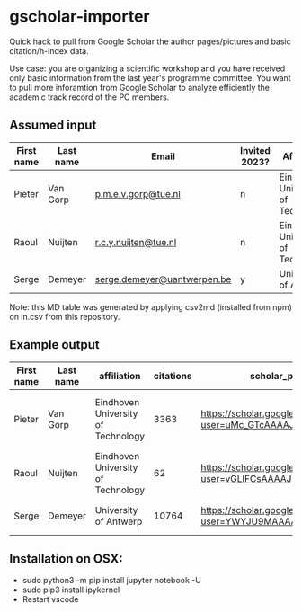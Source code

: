 # gscholar-importer
Quick hack to pull from Google Scholar the author pages/pictures and basic citation/h-index data.

Use case: you are organizing a scientific workshop and you have received only basic information from the last year's programme committee. You want to pull more inforamtion from Google Scholar to analyze efficiently the academic track record of the PC members.

## Assumed input

First name | Last name | Email | Invited 2023? | Affiliation | Role
---|---|---|---|---|---
Pieter | Van Gorp | p.m.e.v.gorp@tue.nl | n | Eindhoven University of Technology | Main Track
Raoul | Nuijten | r.c.y.nuijten@tue.nl | n | Eindhoven University of Technology | Main Track
Serge | Demeyer | serge.demeyer@uantwerpen.be | y | University of Antwerp | Keynote

Note: this MD table was generated by applying csv2md (installed from npm) on in.csv from this repository.

## Example output

First name | Last name | affiliation | citations | scholar_page | url_pic | citationsAll | citations5Y | hIndexAll | hIndex5Y | keywords
---|---|---|---|---|---|---|---|---|---|---
Pieter | Van Gorp | Eindhoven University of Technology | 3363 | https://scholar.google.com/citations?user=uMc_GTcAAAAJ | https://scholar.google.com/citations?view_op=medium_photo&user=uMc_GTcAAAAJ | 3363 | 830 | 22 | 14 | Model Driven Engineering;Health Data Platforms;Workflow Management;mHealth;
Raoul | Nuijten | Eindhoven University of Technology | 62 | https://scholar.google.com/citations?user=vGLIFCsAAAAJ | https://scholar.google.com/citations?view_op=medium_photo&user=vGLIFCsAAAAJ | 62 | 62 | 5 | 5 | health;behavior change;persuasive technology;
Serge | Demeyer | University of Antwerp | 10764 | https://scholar.google.com/citations?user=YWYJU9MAAAAJ | https://scholar.google.com/citations?view_op=medium_photo&user=YWYJU9MAAAAJ | 10764 | 2788 | 51 | 25 | Software Engineering;Software Evolution;

## Installation on OSX:
* sudo python3 -m pip install jupyter notebook -U
* sudo pip3 install ipykernel
* Restart vscode

